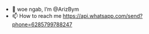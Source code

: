 - 👋 woe ngab, I’m @ArizBym
- 📫 How to reach me https://api.whatsapp.com/send?phone=6285799788247

<!---
ArizBym/ArizBym is a ✨ special ✨ repository because its `README.md` (this file) appears on your GitHub profile.
You can click the Preview link to take a look at your changes.
--->

